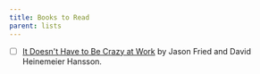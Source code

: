 ```yaml
---
title: Books to Read
parent: lists
---
```


-   [ ] [It Doesn't Have to Be Crazy at Work](https://basecamp.com/books/calm) by Jason Fried and David Heinemeier Hansson.
